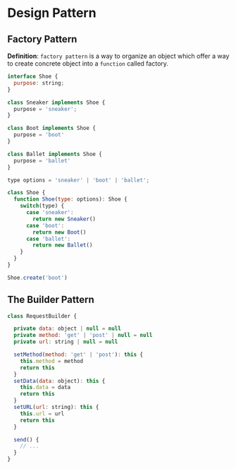# Design Pattern

## Factory Pattern

**Definition**: `factory pattern` is a way to organize an object which offer a way to create concrete object into a `function` called factory.

```javascript
interface Shoe {
  purpose: string;
}

class Sneaker implements Shoe {
  purpose = 'sneaker';
}

class Boot implements Shoe {
  purpose = 'boot'
}

class Ballet implements Shoe {
  purpose = 'ballet'
}

type options = 'sneaker' | 'boot' | 'ballet';

class Shoe {
  function Shoe(type: options): Shoe {
    switch(type) {
      case 'sneaker':
        return new Sneaker()
      case 'boot':
        return new Boot()
      case 'ballet':
        return new Ballet()
    }
  }
}

Shoe.create('boot')
```

## The Builder Pattern

```javascript
class RequestBuilder {

  private data: object | null = null
  private method: 'get' | 'post' | null = null
  private url: string | null = null

  setMethod(method: 'get' | 'post'): this {
    this.method = method
    return this
  }
  setData(data: object): this {
    this.data = data
    return this
  }
  setURL(url: string): this {
    this.url = url
    return this
  }

  send() {
    // ...
  }
}
```
